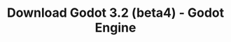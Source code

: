 ---
# Generated by /scripts/js/download_archive_generator !!! do not edit by hand !!!
title: 'Download Godot 3.2 (beta4) - Godot Engine'
type: 'download/archive'
name: '3.2'
flavor: 'beta4'
release_date: '2019-12-18T03:00:00-00:00'
release_notes: '/article/dev-snapshot-godot-3-2-beta-4/'
links:
  android.apk:
    name: 'android.apk'
    title: 'Android'
    caption: 'Universal APK (ARM64 + ARMv7 + x86_64 + x86)'
    tags:
      - 'APK download'
      - 'ARM64/v7'
      - 'x86 (64 & 32 bit)'
    hosts:
      github_builds:
        regular: 'https://github.com/godotengine/godot-builds/releases/download/3.2-beta4/Godot_v3.2-beta4_android_editor.apk'
        mono: '#'
      github:
        regular: 'https://github.com/godotengine/godot/releases/download/3.2-beta4/Godot_v3.2-beta4_android_editor.apk'
        mono: '#'
  macos.universal:
    name: 'macos.universal'
    title: 'macOS'
    caption: 'Universal (x86_64 + Apple Silicon)'
    tags:
      - 'Intel/Apple Silicon'
      - '64 bit'
    hosts:
      github_builds:
        regular: 'https://github.com/godotengine/godot-builds/releases/download/3.2-beta4/Godot_v3.2-beta4_osx.universal.zip'
        mono: 'https://github.com/godotengine/godot-builds/releases/download/3.2-beta4/Godot_v3.2-beta4_mono_osx.universal.zip'
      github:
        regular: 'https://github.com/godotengine/godot/releases/download/3.2-beta4/Godot_v3.2-beta4_osx.universal.zip'
        mono: 'https://github.com/godotengine/godot/releases/download/3.2-beta4/Godot_v3.2-beta4_mono_osx.universal.zip'
  windows.64:
    name: 'windows.64'
    title: 'Windows'
    caption: 'Standard (x86_64)'
    tags:
      - '64 bit'
    hosts:
      github_builds:
        regular: 'https://github.com/godotengine/godot-builds/releases/download/3.2-beta4/Godot_v3.2-beta4_win64.exe.zip'
        mono: 'https://github.com/godotengine/godot-builds/releases/download/3.2-beta4/Godot_v3.2-beta4_mono_win64.zip'
      github:
        regular: 'https://github.com/godotengine/godot/releases/download/3.2-beta4/Godot_v3.2-beta4_win64.exe.zip'
        mono: 'https://github.com/godotengine/godot/releases/download/3.2-beta4/Godot_v3.2-beta4_mono_win64.zip'
  linux_server.headless.64:
    name: 'linux_server.headless.64'
    title: 'Linux Server'
    caption: 'Headless (x86_64)'
    tags:
      - '64 bit'
      - 'Headless'
    hosts:
      github_builds:
        regular: 'https://github.com/godotengine/godot-builds/releases/download/3.2-beta4/Godot_v3.2-beta4_linux_headless.64.zip'
        mono: 'https://github.com/godotengine/godot-builds/releases/download/3.2-beta4/Godot_v3.2-beta4_mono_linux_headless_64.zip'
      github:
        regular: 'https://github.com/godotengine/godot/releases/download/3.2-beta4/Godot_v3.2-beta4_linux_headless.64.zip'
        mono: 'https://github.com/godotengine/godot/releases/download/3.2-beta4/Godot_v3.2-beta4_mono_linux_headless_64.zip'
  web:
    name: 'web'
    title: 'Web editor'
    caption: ''
    tags:
      - 'Self-hosted'
      - 'Cross-platform'
    hosts:
      github_builds:
        regular: 'https://github.com/godotengine/godot-builds/releases/download/3.2-beta4/Godot_v3.2-beta4_web_editor.zip'
        mono: '#'
      github:
        regular: 'https://github.com/godotengine/godot/releases/download/3.2-beta4/Godot_v3.2-beta4_web_editor.zip'
        mono: '#'
  linux.64:
    name: 'linux.64'
    title: 'Linux'
    caption: 'Standard (x86_64)'
    tags:
      - '64 bit'
    hosts:
      github_builds:
        regular: 'https://github.com/godotengine/godot-builds/releases/download/3.2-beta4/Godot_v3.2-beta4_x11.64.zip'
        mono: 'https://github.com/godotengine/godot-builds/releases/download/3.2-beta4/Godot_v3.2-beta4_mono_x11_64.zip'
      github:
        regular: 'https://github.com/godotengine/godot/releases/download/3.2-beta4/Godot_v3.2-beta4_x11.64.zip'
        mono: 'https://github.com/godotengine/godot/releases/download/3.2-beta4/Godot_v3.2-beta4_mono_x11_64.zip'
  linux.32:
    name: 'linux.32'
    title: 'Linux'
    caption: 'Standard (x86)'
    tags:
      - '32 bit'
    hosts:
      github_builds:
        regular: 'https://github.com/godotengine/godot-builds/releases/download/3.2-beta4/Godot_v3.2-beta4_x11.32.zip'
        mono: 'https://github.com/godotengine/godot-builds/releases/download/3.2-beta4/Godot_v3.2-beta4_mono_x11_32.zip'
      github:
        regular: 'https://github.com/godotengine/godot/releases/download/3.2-beta4/Godot_v3.2-beta4_x11.32.zip'
        mono: 'https://github.com/godotengine/godot/releases/download/3.2-beta4/Godot_v3.2-beta4_mono_x11_32.zip'
  windows.32:
    name: 'windows.32'
    title: 'Windows'
    caption: 'Standard (x86)'
    tags:
      - '32 bit'
    hosts:
      github_builds:
        regular: 'https://github.com/godotengine/godot-builds/releases/download/3.2-beta4/Godot_v3.2-beta4_win32.exe.zip'
        mono: 'https://github.com/godotengine/godot-builds/releases/download/3.2-beta4/Godot_v3.2-beta4_mono_win32.zip'
      github:
        regular: 'https://github.com/godotengine/godot/releases/download/3.2-beta4/Godot_v3.2-beta4_win32.exe.zip'
        mono: 'https://github.com/godotengine/godot/releases/download/3.2-beta4/Godot_v3.2-beta4_mono_win32.zip'
  linux_server.64:
    name: 'linux_server.64'
    title: 'Linux Server'
    caption: 'Standard (x86_64)'
    tags:
      - '64 bit'
    hosts:
      github_builds:
        regular: 'https://github.com/godotengine/godot-builds/releases/download/3.2-beta4/Godot_v3.2-beta4_linux_server.64.zip'
        mono: 'https://github.com/godotengine/godot-builds/releases/download/3.2-beta4/Godot_v3.2-beta4_mono_linux_server_64.zip'
      github:
        regular: 'https://github.com/godotengine/godot/releases/download/3.2-beta4/Godot_v3.2-beta4_linux_server.64.zip'
        mono: 'https://github.com/godotengine/godot/releases/download/3.2-beta4/Godot_v3.2-beta4_mono_linux_server_64.zip'
  aar_library:
    name: 'aar_library'
    title: 'AAR library'
    caption: ''
    tags:
      - 'Android plugins'
      - 'Java'
      - 'Kotlin'
    hosts:
      github_builds:
        regular: 'https://github.com/godotengine/godot-builds/releases/download/3.2-beta4/godot-lib.3.2.beta4.release.aar'
        mono: 'https://github.com/godotengine/godot-builds/releases/download/3.2-beta4/godot-lib.3.2.beta4.mono.release.aar'
      github:
        regular: 'https://github.com/godotengine/godot/releases/download/3.2-beta4/godot-lib.3.2.beta4.release.aar'
        mono: 'https://github.com/godotengine/godot/releases/download/3.2-beta4/godot-lib.3.2.beta4.mono.release.aar'
  templates:
    name: 'templates'
    title: 'Export templates'
    caption: ''
    tags:
      - 'Used to export your games to all supported platforms'
    hosts:
      github_builds:
        regular: 'https://github.com/godotengine/godot-builds/releases/download/3.2-beta4/Godot_v3.2-beta4_export_templates.tpz'
        mono: 'https://github.com/godotengine/godot-builds/releases/download/3.2-beta4/Godot_v3.2-beta4_mono_export_templates.tpz'
      github:
        regular: 'https://github.com/godotengine/godot/releases/download/3.2-beta4/Godot_v3.2-beta4_export_templates.tpz'
        mono: 'https://github.com/godotengine/godot/releases/download/3.2-beta4/Godot_v3.2-beta4_mono_export_templates.tpz'
primaryPlatforms:
  - 'android.apk'
  - 'macos.universal'
  - 'windows.64'
  - 'linux_server.headless.64'
  - 'web'
  - 'templates'
---